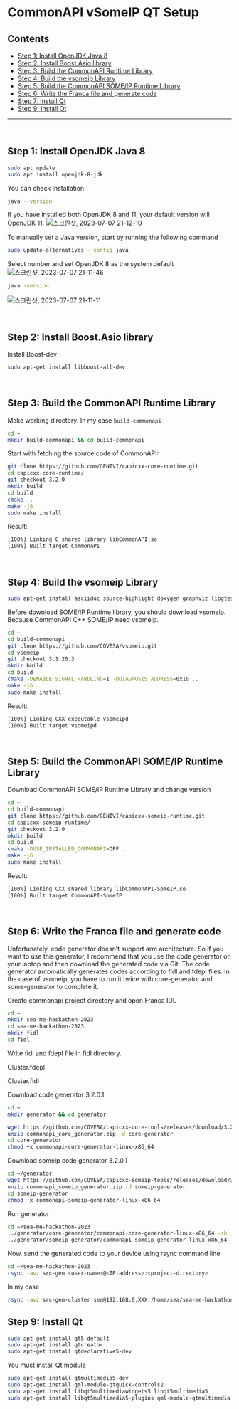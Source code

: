 # CommonAPI vSomeIP QT Setup 

## Contents
- [Step 1: Install OpenJDK Java 8](#step-1-install-openjdk-java-8)
- [Step 2: Install Boost.Asio library](#step-2-install-boostasio-library)
- [Step 3: Build the CommonAPI Runtime Library](#step-3-build-the-commonapi-runtime-library)
- [Step 4: Build the vsomeip Library](#step-4-build-the-vsomeip-library)
- [Step 5: Build the CommonAPI SOME/IP Runtime Library](#step-5-build-the-commonapi-someip-runtime-library)
- [Step 6: Write the Franca file and generate code](#step-6-Write-the-Franca-file-and-generate-code)
- [Step 7: Install Qt](#step-7-install-qt)
- [Step 9: Install Qt](#step-9-install-qt)
---
<br/>

## Step 1: Install OpenJDK Java 8
```bash
sudo apt update
sudo apt install openjdk-8-jdk
```

You can check installation

```bash
java --version
```

If you have installed both OpenJDK 8 and 11, your default version will OpenJDK 11.
![스크린샷, 2023-07-07 21-12-10](https://github.com/AveesLab/sea-me-hackathon-2023/assets/96398568/82db3734-5118-43cd-a31d-73ef9796c786)

To manually set a Java version, start by running the following command

```bash
sudo update-alternatives --config java
```

Select number and set OpenJDK 8 as the system default
![스크린샷, 2023-07-07 21-11-46](https://github.com/AveesLab/sea-me-hackathon-2023/assets/96398568/17fe2b05-43fd-4877-a5dc-8143cdaac17d)
```bash
java -version
```
![스크린샷, 2023-07-07 21-11-11](https://github.com/AveesLab/sea-me-hackathon-2023/assets/96398568/ddce9df6-0907-4aa8-bb33-914214bebbba)


<br/>

## Step 2: Install Boost.Asio library
Install Boost-dev
```bash
sudo apt-get install libboost-all-dev
```

<br/>

## Step 3: Build the CommonAPI Runtime Library

Make working directory. In my case `build-commonapi`

```bash
cd ~
mkdir build-commonapi && cd build-commonapi
```

Start with fetching the source code of CommonAPI:

```bash
git clone https://github.com/GENIVI/capicxx-core-runtime.git
cd capicxx-core-runtime/
git checkout 3.2.0
mkdir build
cd build
cmake ..
make -j6
sudo make install
```

Result:

```bash
[100%] Linking C shared library libCommonAPI.so
[100%] Built target CommonAPI
```

<br/>

## Step 4: Build the vsomeip Library


```bash
sudo apt-get install asciidoc source-highlight doxygen graphviz libgtest-dev
```
Before download SOME/IP Runtime library, you should download vsomeip. Because CommonAPI C++ SOME/IP need vsomeip.

```bash
cd ~
cd build-commonapi
git clone https://github.com/COVESA/vsomeip.git
cd vsomeip
git checkout 3.1.20.3
mkdir build
cd build
cmake -DENABLE_SIGNAL_HANDLING=1 -DDIAGNOSIS_ADDRESS=0x10 ..
make -j6
sudo make install
```


Result:

```bash
[100%] Linking CXX executable vsomeipd
[100%] Built target vsomeipd
```

<br/>

## Step 5: Build the CommonAPI SOME/IP Runtime Library

Download CommonAPI SOME/IP Runtime Library and change version

```bash
cd ~
cd build-commonapi
git clone https://github.com/GENIVI/capicxx-someip-runtime.git
cd capicxx-someip-runtime/
git checkout 3.2.0
mkdir build
cd build
cmake -DUSE_INSTALLED_COMMONAPI=OFF ..
make -j6
sudo make install
```

Result:

```bash
[100%] Linking CXX shared library libCommonAPI-SomeIP.so
[100%] Built target CommonAPI-SomeIP
```

<br/>

## Step 6: Write the Franca file and generate code

Unfortunately, code generator doesn’t support arm architecture. So if you want to use this generator, I recommend that you use the code generator on your laptop and then download the generated code via Git. The code generator automatically generates codes according to fidl and fdepl files. In the case of vsomeip, you have to run it twice with core-generator and some-generator to complete it.

Create commonapi project directory and open Franca IDL
```bash
cd ~
mkdir sea-me-hackathon-2023
cd sea-me-hackathon-2023
mkdir fidl
cd fidl
```
Write fidl and fdepl file in fidl directory.

Cluster.fdepl

Cluster.fidl

Download code generator 3.2.0.1
```bash
cd ~
mkdir generator && cd generator
```
```bash
wget https://github.com/COVESA/capicxx-core-tools/releases/download/3.2.0.1/commonapi_core_generator.zip
unzip commonapi_core_generator.zip -d core-generator
cd core-generator
chmod +x commonapi-core-generator-linux-x86_64
```
Download someip code generator 3.2.0.1
```bash
cd ~/generator
wget https://github.com/COVESA/capicxx-someip-tools/releases/download/3.2.0.1/commonapi_someip_generator.zip
unzip commonapi_someip_generator.zip -d someip-generator
cd someip-generator
chmod +x commonapi-someip-generator-linux-x86_64
```
Run generator
```bash
cd ~/sea-me-hackathon-2023
../generator/core-generator/commonapi-core-generator-linux-x86_64 -sk ./fidl/Cluster.fidl -d ./src-gen-cluster
../generator/someip-generator/commonapi-someip-generator-linux-x86_64 ./fidl/Cluster.fdepl -d ./src-gen-cluster
```
Now, send the generated code to your device using rsync command line
```bash
cd ~/sea-me-hackathon-2023
rsync -avz src-gen <user-name>@<IP-address>:<project-directory>
```
In my case
```bash
rsync -avz src-gen-cluster sea@192.168.0.XXX:/home/sea/sea-me-hackathon-2023
```

## Step 9: Install Qt


```bash
sudo apt-get install qt5-default
sudo apt-get install qtcreator
sudo apt-get install qtdeclarative5-dev
```

You must install Qt module
```bash
sudo apt-get install qtmultimedia5-dev
sudo apt-get install qml-module-qtquick-controls2
sudo apt-get install libqt5multimediawidgets5 libqt5multimedia5
sudo apt-get install libqt5multimedia5-plugins qml-module-qtmultimedia

```
